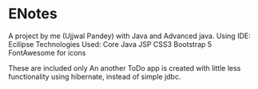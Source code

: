 # ENotes
A project by me (Ujjwal Pandey) with Java and Advanced java.
Using IDE: Ecilipse
Technologies Used:
  Core Java
  JSP
  CSS3
  Bootstrap 5
  FontAwesome for icons
  
  These are included only
  An another ToDo app is created with little less functionality using hibernate, instead of simple jdbc.
